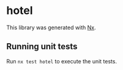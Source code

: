 # hotel

This library was generated with [Nx](https://nx.dev).


## Running unit tests

Run `nx test hotel` to execute the unit tests.

